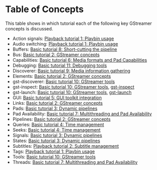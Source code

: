 # Table of Concepts

This table shows in which tutorial each of the following key GStreamer
concepts is discussed.

-   Action signals: [Playback tutorial 1: Playbin usage]
-   Audio switching: [Playback tutorial 1: Playbin usage]
-   Buffers: [Basic tutorial 8: Short-cutting the pipeline]
-   Bus: [Basic tutorial 2: GStreamer concepts]
-   Capabilities: [Basic tutorial 6: Media formats and Pad Capabilities]
-   Debugging: [Basic tutorial 11: Debugging tools]
-   Discoverer: [Basic tutorial 9: Media information gathering]
-   Elements: [Basic tutorial 2: GStreamer concepts]
-   gst-discoverer: [Basic tutorial 10: GStreamer tools]
-   gst-inspect: [Basic tutorial 10: GStreamer tools], [gst-inspect]
-   gst-launch: [Basic tutorial 10: GStreamer tools], [gst-launch]
-   GUI: [Basic tutorial 5: GUI toolkit integration]
-   Links: [Basic tutorial 2: GStreamer concepts]
-   Pads: [Basic tutorial 3: Dynamic pipelines]
-   Pad Availability: [Basic tutorial 7: Multithreading and Pad
    Availability]
-   Pipelines: [Basic tutorial 2: GStreamer concepts]
-   Queries: [Basic tutorial 4: Time management]
-   Seeks: [Basic tutorial 4: Time management]
-   Signals: [Basic tutorial 3: Dynamic pipelines]
-   States: [Basic tutorial 3: Dynamic pipelines]
-   Subtitles: [Playback tutorial 2: Subtitle management]
-   Tags: [Playback tutorial 1: Playbin usage]
-   Tools: [Basic tutorial 10: GStreamer tools]
-   Threads: [Basic tutorial 7: Multithreading and Pad Availability]

  [Playback tutorial 1: Playbin usage]: Playback+tutorial+1+Playbin2+usage.markdown
  [Basic tutorial 8: Short-cutting the pipeline]: Basic+tutorial+8+Short-cutting+the+pipeline.markdown
  [Basic tutorial 2: GStreamer concepts]: Basic+tutorial+2+GStreamer+concepts.markdown
  [Basic tutorial 6: Media formats and Pad Capabilities]: Basic+tutorial+6+Media+formats+and+Pad+Capabilities.markdown
  [Basic tutorial 11: Debugging tools]: Basic+tutorial+11+Debugging+tools.markdown
  [Basic tutorial 9: Media information gathering]: Basic+tutorial+9+Media+information+gathering.markdown
  [Basic tutorial 10: GStreamer tools]: Basic+tutorial+10+GStreamer+tools.markdown
  [gst-inspect]: gst-inspect.markdown
  [gst-launch]: gst-launch.markdown
  [Basic tutorial 5: GUI toolkit integration]: Basic+tutorial+5+GUI+toolkit+integration.markdown
  [Basic tutorial 3: Dynamic pipelines]: Basic+tutorial+3+Dynamic+pipelines.markdown
  [Basic tutorial 7: Multithreading and Pad Availability]: Basic+tutorial+7+Multithreading+and+Pad+Availability.markdown
  [Basic tutorial 4: Time management]: Basic+tutorial+4+Time+management.markdown
  [Playback tutorial 2: Subtitle management]: Playback+tutorial+2+Subtitle+management.markdown
